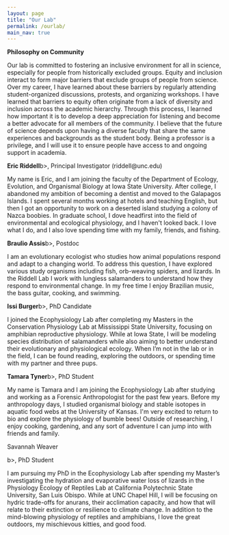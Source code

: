 ```yaml
---
layout: page
title: "Our Lab"
permalink: /ourlab/
main_nav: true
---
```


<p><b>Philosophy on Community</b></p>
<p>Our lab is committed to fostering an inclusive environment for all in science, especially for people from historically excluded groups.  Equity and inclusion interact to form major barriers that exclude groups of people from science.  Over my career, I have learned about these barriers by regularly attending student-organized discussions, protests, and organizing workshops. I have learned that barriers to equity often originate from a lack of diversity and inclusion across the academic hierarchy. Through this process, I learned how important it is to develop a deep appreciation for listening and become a better advocate for all members of the community. I believe that the future of science depends upon having a diverse faculty that share the same experiences and backgrounds as the student body. Being a professor is a privilege, and I will use it to ensure people have access to and ongoing support in academia.</p>

<p><b>Eric Riddell</b>b>, Principal Investigator (riddell@unc.edu) </p>
<p>My name is Eric, and I am joining the faculty of the Department of Ecology, Evolution, and Organismal Biology at Iowa State University. After college, I  abandoned my ambition of becoming a dentist and moved to the Galapagos Islands. I spent several months working at hotels and teaching English, but then I got an opportunity to work on a deserted island studying a colony of Nazca boobies. In graduate school, I dove headfirst into the field of environmental and ecological physiology, and I haven't looked back. I love what I do, and I also love spending time with my family, friends, and fishing.</p>

<p><b>Braulio Assis</b>b>, Postdoc</p>
<p>I am an evolutionary ecologist who studies how animal populations respond and adapt to a changing world. To address this question, I have explored various study organisms including fish, orb-weaving spiders, and lizards. In the Riddell Lab I work with lungless salamanders to understand how they respond to environmental change. In my free time I enjoy Brazilian music, the bass guitar, cooking, and swimming.</p>

<p><b>Issi Burger</b>b>, PhD Candidate</p>
<p>I joined the Ecophysiology Lab after completing my Masters in the Conservation Physiology Lab at Mississippi State University, focusing on amphibian reproductive physiology. While at Iowa State, I will be modeling species distribution of salamanders while also aiming to better understand their evolutionary and physiological ecology. When I’m not in the lab or in the field, I can be found reading, exploring the outdoors, or spending time with my partner and three pups.</p>

<p><b>Tamara Tyner</b>b>, PhD Student</p>
<p>My name is Tamara and I am joining the Ecophysiology Lab after studying and working as a Forensic Anthropologist for the past few years. Before my anthropology days, I studied organismal biology and stable isotopes in aquatic food webs at the University of Kansas. I'm very excited to return to bio and explore the physiology of bumble bees! Outside of researching, I enjoy cooking, gardening, and any sort of adventure I can jump into with friends and family.</p>

<p><b></b>Savannah Weaver</p>b>, PhD Student</p>
<p>I am pursuing my PhD in the Ecophysiology Lab after spending my Master’s investigating the hydration and evaporative water loss of lizards in the Physiology Ecology of Reptiles Lab at California Polytechnic State University, San Luis Obispo. While at UNC Chapel Hill, I will be focusing on hydric trade-offs for anurans, their acclimation capacity, and how that will relate to their extinction or resilience to climate change. In addition to the mind-blowing physiology of reptiles and amphibians, I love the great outdoors, my mischievous kitties, and good food.<p>
